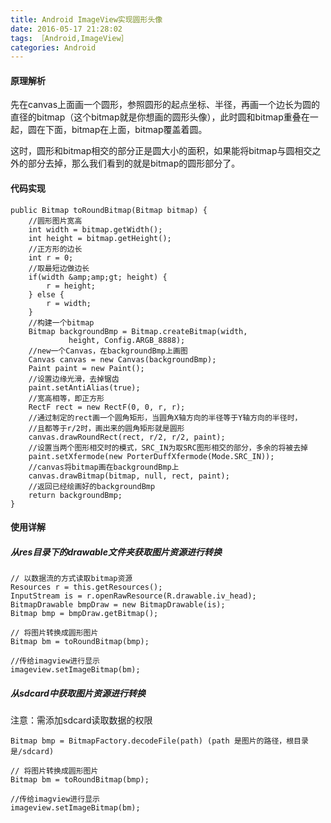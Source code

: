 ```yaml
---
title: Android ImageView实现圆形头像
date: 2016-05-17 21:28:02
tags: ［Android,ImageView］
categories: Android
---
```


#### 原理解析

先在canvas上面画一个圆形，参照圆形的起点坐标、半径，再画一个边长为圆的直径的bitmap（这个bitmap就是你想画的圆形头像），此时圆和bitmap重叠在一起，圆在下面，bitmap在上面，bitmap覆盖着圆。

<!--more-->

这时，圆形和bitmap相交的部分正是圆大小的面积，如果能将bitmap与圆相交之外的部分去掉，那么我们看到的就是bitmap的圆形部分了。

#### 代码实现

```
public Bitmap toRoundBitmap(Bitmap bitmap) {  
    //圆形图片宽高  
    int width = bitmap.getWidth();  
    int height = bitmap.getHeight();  
    //正方形的边长  
    int r = 0;  
    //取最短边做边长  
    if(width &amp;amp;gt; height) {  
        r = height;  
    } else {  
        r = width;  
    }  
    //构建一个bitmap  
    Bitmap backgroundBmp = Bitmap.createBitmap(width,  
             height, Config.ARGB_8888);  
    //new一个Canvas，在backgroundBmp上画图  
    Canvas canvas = new Canvas(backgroundBmp);  
    Paint paint = new Paint();  
    //设置边缘光滑，去掉锯齿  
    paint.setAntiAlias(true);  
    //宽高相等，即正方形  
    RectF rect = new RectF(0, 0, r, r);  
    //通过制定的rect画一个圆角矩形，当圆角X轴方向的半径等于Y轴方向的半径时，  
    //且都等于r/2时，画出来的圆角矩形就是圆形  
    canvas.drawRoundRect(rect, r/2, r/2, paint);  
    //设置当两个图形相交时的模式，SRC_IN为取SRC图形相交的部分，多余的将被去掉  
    paint.setXfermode(new PorterDuffXfermode(Mode.SRC_IN));  
    //canvas将bitmap画在backgroundBmp上  
    canvas.drawBitmap(bitmap, null, rect, paint);  
    //返回已经绘画好的backgroundBmp  
    return backgroundBmp;  
}  
```

#### 使用详解


##### 从res目录下的drawable文件夹获取图片资源进行转换

```
// 以数据流的方式读取bitmap资源
Resources r = this.getResources();
InputStream is = r.openRawResource(R.drawable.iv_head);
BitmapDrawable bmpDraw = new BitmapDrawable(is);
Bitmap bmp = bmpDraw.getBitmap();
 
// 将图片转换成圆形图片
Bitmap bm = toRoundBitmap(bmp);
 
//传给imagview进行显示
imageview.setImageBitmap(bm);
```

##### 从sdcard中获取图片资源进行转换

注意：需添加sdcard读取数据的权限

```
Bitmap bmp = BitmapFactory.decodeFile(path) (path 是图片的路径，根目录是/sdcard)
 
// 将图片转换成圆形图片
Bitmap bm = toRoundBitmap(bmp);
 
//传给imagview进行显示
imageview.setImageBitmap(bm);
```